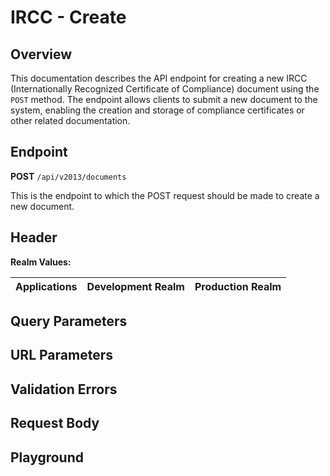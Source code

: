 <script>
import SwaggerUI from "@/swagger/view/SwaggerUI.vue"
import swaggerJson from "@/swagger/json/ircc/create.json";

const swaggerSpecs = [
  { json: swaggerJson, protected: true },
];
</script>

# IRCC - Create

## Overview
This documentation describes the API endpoint for creating a new IRCC (Internationally Recognized Certificate of Compliance) document using the `POST` method. The endpoint allows clients to submit a new document to the system, enabling the creation and storage of compliance certificates or other related documentation.


<!--@include: @/../components/ircc/introduction.md-->

## Endpoint

**POST** `/api/v2013/documents`

This is the endpoint to which the POST request should be made to create a new document.

## Header
<!--@include: @/../components/common/header/authorization-realm.md-->

**Realm Values:**

<table>
    <thead>
        <tr>
            <th>Applications</th>
            <th>Development Realm</th>
            <th>Production Realm</th>
        </tr>
    </thead>
    <tbody>
        <!--@include: @/../components/common/realm/abs.md-->
    </tbody>
</table>

## Query Parameters
<!--@include: @/../components/common/query/schema.md-->

## URL Parameters
<!--@include: @/../components/common/url/uid.md-->

## Validation Errors
<!--@include: @/../components/common/validation-error.md-->

## Request Body
<!--@include: @/../components/ircc/request-body.md-->

## Playground

<SwaggerUI :swaggerSpecs="swaggerSpecs" />
